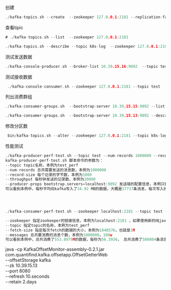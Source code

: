创建
```go
./kafka-topics.sh --create  --zookeeper 127.0.0.1:2181 --replication-factor 1 --partitions 1 --topic test
```

查看tipic
```go
# ./kafka-topics.sh --list  --zookeeper 127.0.0.1:2181

./kafka-topics.sh --describe --topic k8s-log  --zookeeper 127.0.0.1:2181

```


测试发送数据
```go
./kafka-console-producer.sh --broker-list 10.39.15.16:9092  --topic test
```

测试接收数据
```go
 ./kafka-console-consumer.sh --zookeeper 127.0.0.1:2181 --topic test
```

列出消费群组
```go
./kafka-consumer-groups.sh  --bootstrap-server 10.39.15.15:9092 --list

./kafka-consumer-groups.sh  --bootstrap-server 10.39.15.13:9092 --describe  --group logstash
```

修改分区数
```go
 bin/kafka-topics.sh --alter --zookeeper 127.0.0.1:2181 --topic k8s-log --partitions 2
```


性能测试
```go
./kafka-producer-perf-test.sh --topic test --num-records 1000000 --record-size 1000 --throughput 20000 --producer-props bootstrap.servers=10.39.15.13:9092
kafka-producer-perf-test.sh 脚本命令的参数为：
--topic topic名称，本例为test_perf
--num-records 总共需要发送的消息数，本例为1000000
--record-size 每个记录的字节数，本例为1000
--throughput 每秒钟发送的记录数，本例为20000
--producer-props bootstrap.servers=localhost:9092 发送端的配置信息，本例只指定了kafka的链接信息
可以看到本例中，每秒平均向kafka写入了16.92 MB的数据，大概是17737条消息，每次写入的平均延迟为962.23毫秒，最大的延迟为7415.00毫秒，831 ms内占50%




./kafka-consumer-perf-test.sh --zookeeper localhost:2181 --topic test --fetch-size 1048576 --messages 1000000 --threads 1

--zookeeper 指定zookeeper的链接信息，本例为localhost:2181 ，如果使用新的纯java客户端则使用另外的配置
--topic 指定topic的名称，本例为test_perf
--fetch-size 指定每次fetch的数据的大小，本例为1048576，也就是1M
--messages 总共要消费的消息个数，本例为1000000，100w
可以看到本例中，总共消费了553.8979M的数据，每秒为56.3936， 总共消费了580804条消息，每秒为59132.9668

```




java -cp KafkaOffsetMonitor-assembly-0.2.1.jar \
     com.quantifind.kafka.offsetapp.OffsetGetterWeb \
     --offsetStorage kafka \
     --zk 10.39.15.13 \
     --port 8080 \
     --refresh 10.seconds \
     --retain 2.days